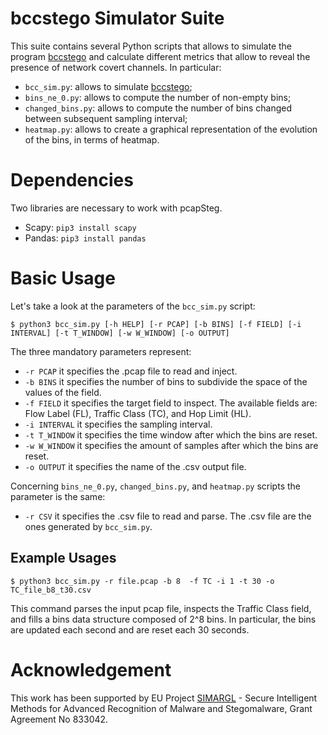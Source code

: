 # bccstego Simulator Suite

This suite contains several Python scripts that allows to simulate the program [bccstego](https://github.com/Ocram95/eBPF-Framework) and calculate different metrics that allow to reveal the presence of network covert channels. In particular:
- ```bcc_sim.py```: allows to simulate [bccstego](https://github.com/Ocram95/eBPF-Framework);
- ```bins_ne_0.py```: allows to compute the number of non-empty bins;
- ```changed_bins.py```: allows to compute the number of bins changed between subsequent sampling interval;
- ```heatmap.py```: allows to create a graphical representation of the evolution of the bins, in terms of heatmap.


# Dependencies
Two libraries are necessary to work with pcapSteg.
- Scapy:
```pip3 install scapy```
- Pandas:
```pip3 install pandas```


# Basic Usage
Let's take a look at the parameters of the ```bcc_sim.py``` script: 
```
$ python3 bcc_sim.py [-h HELP] [-r PCAP] [-b BINS] [-f FIELD] [-i INTERVAL] [-t T_WINDOW] [-w W_WINDOW] [-o OUTPUT] 
```
The three mandatory parameters represent: 
- ```-r PCAP``` it specifies the .pcap file to read and inject.
- ```-b BINS``` it specifies the number of bins to subdivide the space of the values of the field.
- ```-f FIELD``` it specifies the target field to inspect. The available fields are: Flow Label (FL), Traffic Class (TC), and Hop Limit (HL).
- ```-i INTERVAL``` it specifies the sampling interval.
- ```-t T_WINDOW``` it specifies the time window after which the bins are reset.
- ```-w W_WINDOW``` it specifies the amount of samples after which the bins are reset.
- ```-o OUTPUT``` it specifies the name of the .csv output file.

Concerning ```bins_ne_0.py```, ```changed_bins.py```, and ```heatmap.py``` scripts the parameter is the same:
- ```-r CSV``` it specifies the .csv file to read and parse. The .csv file are the ones generated by ```bcc_sim.py```.


## Example Usages
```
$ python3 bcc_sim.py -r file.pcap -b 8  -f TC -i 1 -t 30 -o TC_file_b8_t30.csv
```
This command parses the input pcap file, inspects the Traffic Class field, and fills a bins data structure composed of 2^8 bins. In particular, the bins are updated each second and are reset each 30 seconds.

# Acknowledgement 

This work has been supported by EU Project [SIMARGL](https://simargl.eu) - Secure Intelligent Methods for Advanced Recognition of Malware and Stegomalware, Grant Agreement No 833042.
